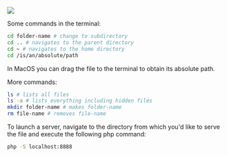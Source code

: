 ![](https://dummyimage.com/3000x2000/ffffff/000000.jpg&text=++++++++++++++BASH++++++++++++++)

Some commands in the terminal:

```bash
cd folder-name # change to subdirectory
cd .. # navigates to the parent directory
cd ~ # navigates to the home directory
cd /is/an/absolute/path
```

In MacOS you can drag the file to the terminal to obtain its absolute path.

More commands:

```bash
ls # lists all files 
ls -a # lists everything including hidden files
mkdir folder-name # makes folder-name
rm file-name # removes file-name
```

To launch a server, navigate to the directory from which you'd like to serve the file and execute the following php command:

```bash
php -S localhost:8888
```